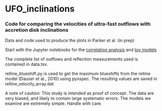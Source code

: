 # UFO_inclinations
### Code for comparing the velocities of ultra-fast outflows with accretion disk inclinations

Data and code used to produce the plots in Parker et al. (in prep)

Start with the Jupyter notebooks for the [correlation analysis](https://github.com/M-L-Parker/UFO_inclinations/blob/master/Correlation_Analysis.ipynb) and [toy models](https://github.com/M-L-Parker/UFO_inclinations/blob/master/Wind%20geometries.ipynb)

The complete list of outflows and reflection measurements used is contained in data.tsv.

relline_blueshift.py is used to get the maximum blueshifts from the relline model (Dauser et al., 2010) using pyxspec. The resulting values are saved in relline_velocity_array.dat

A note of caution: This study is intended as proof of concept. The data are very biased, and likely to contain large systematic errors. The models we examine are extremely simple. Handle with care.
